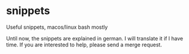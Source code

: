 # snippets
Useful snippets, macos/linux bash mostly

Until now, the snippets are explained in german. I will translate it if I have time. If you are interested to help, please send a merge request.